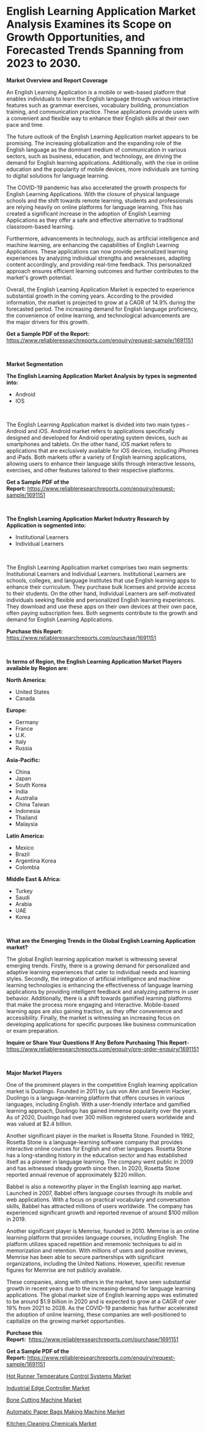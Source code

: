 <p><h1>English Learning Application Market Analysis Examines its Scope on Growth Opportunities, and Forecasted Trends Spanning from 2023 to 2030.</h1></p><p><strong>Market Overview and Report Coverage</strong></p>
<p><p>An English Learning Application is a mobile or web-based platform that enables individuals to learn the English language through various interactive features such as grammar exercises, vocabulary building, pronunciation training, and communication practice. These applications provide users with a convenient and flexible way to enhance their English skills at their own pace and time.</p><p>The future outlook of the English Learning Application market appears to be promising. The increasing globalization and the expanding role of the English language as the dominant medium of communication in various sectors, such as business, education, and technology, are driving the demand for English learning applications. Additionally, with the rise in online education and the popularity of mobile devices, more individuals are turning to digital solutions for language learning.</p><p>The COVID-19 pandemic has also accelerated the growth prospects for English Learning Applications. With the closure of physical language schools and the shift towards remote learning, students and professionals are relying heavily on online platforms for language learning. This has created a significant increase in the adoption of English Learning Applications as they offer a safe and effective alternative to traditional classroom-based learning.</p><p>Furthermore, advancements in technology, such as artificial intelligence and machine learning, are enhancing the capabilities of English Learning Applications. These applications can now provide personalized learning experiences by analyzing individual strengths and weaknesses, adapting content accordingly, and providing real-time feedback. This personalized approach ensures efficient learning outcomes and further contributes to the market's growth potential.</p><p>Overall, the English Learning Application Market is expected to experience substantial growth in the coming years. According to the provided information, the market is projected to grow at a CAGR of 14.9% during the forecasted period. The increasing demand for English language proficiency, the convenience of online learning, and technological advancements are the major drivers for this growth.</p></p>
<p><strong>Get a Sample PDF of the Report:</strong> <a href="https://www.reliableresearchreports.com/enquiry/request-sample/1691151">https://www.reliableresearchreports.com/enquiry/request-sample/1691151</a></p>
<p>&nbsp;</p>
<p><strong>Market Segmentation</strong></p>
<p><strong>The English Learning Application Market Analysis by types is segmented into:</strong></p>
<p><ul><li>Android</li><li>IOS</li></ul></p>
<p>&nbsp;</p>
<p><p>The English Learning Application market is divided into two main types – Android and iOS. Android market refers to applications specifically designed and developed for Android operating system devices, such as smartphones and tablets. On the other hand, iOS market refers to applications that are exclusively available for iOS devices, including iPhones and iPads. Both markets offer a variety of English learning applications, allowing users to enhance their language skills through interactive lessons, exercises, and other features tailored to their respective platforms.</p></p>
<p><strong>Get a Sample PDF of the Report:</strong>&nbsp;<a href="https://www.reliableresearchreports.com/enquiry/request-sample/1691151">https://www.reliableresearchreports.com/enquiry/request-sample/1691151</a></p>
<p>&nbsp;</p>
<p><strong>The English Learning Application Market Industry Research by Application is segmented into:</strong></p>
<p><ul><li>Institutional Learners</li><li>Individual Learners</li></ul></p>
<p>&nbsp;</p>
<p><p>The English Learning Application market comprises two main segments: Institutional Learners and Individual Learners. Institutional Learners are schools, colleges, and language institutes that use English learning apps to enhance their curriculum. They purchase bulk licenses and provide access to their students. On the other hand, Individual Learners are self-motivated individuals seeking flexible and personalized English learning experiences. They download and use these apps on their own devices at their own pace, often paying subscription fees. Both segments contribute to the growth and demand for English Learning Applications.</p></p>
<p><strong>Purchase this Report:</strong>&nbsp; <a href="https://www.reliableresearchreports.com/purchase/1691151">https://www.reliableresearchreports.com/purchase/1691151</a></p>
<p>&nbsp;</p>
<p><strong>In terms of Region, the English Learning Application Market Players available by Region are:</strong></p>
<p>
    <p> <strong> North America: </strong>
        <ul>
            <li>United States</li>
            <li>Canada</li>
        </ul>
        </p> 
    <p> <strong> Europe: </strong>
        <ul>
            <li>Germany</li>
            <li>France</li>
            <li>U.K.</li>
            <li>Italy</li>
            <li>Russia</li>
        </ul>
        </p> 
    <p> <strong> Asia-Pacific: </strong>
        <ul>
            <li>China</li>
            <li>Japan</li>
            <li>South Korea</li>
            <li>India</li>
            <li>Australia</li>
            <li>China Taiwan</li>
            <li>Indonesia</li>
            <li>Thailand</li>
            <li>Malaysia</li>
        </ul>
        </p> 
    <p> <strong> Latin America: </strong>
        <ul>
            <li>Mexico</li>
            <li>Brazil</li>
            <li>Argentina Korea</li>
            <li>Colombia</li>
        </ul>
        </p> 
    <p> <strong> Middle East & Africa: </strong>
        <ul>
            <li>Turkey</li>
            <li>Saudi</li>
            <li>Arabia</li>
            <li>UAE</li>
            <li>Korea</li>
        </ul>
    </p>
    </p>
<p>&nbsp;</p>
<p><strong>What are the Emerging Trends in the Global English Learning Application market?</strong></p>
<p><p>The global English learning application market is witnessing several emerging trends. Firstly, there is a growing demand for personalized and adaptive learning experiences that cater to individual needs and learning styles. Secondly, the integration of artificial intelligence and machine learning technologies is enhancing the effectiveness of language learning applications by providing intelligent feedback and analyzing patterns in user behavior. Additionally, there is a shift towards gamified learning platforms that make the process more engaging and interactive. Mobile-based learning apps are also gaining traction, as they offer convenience and accessibility. Finally, the market is witnessing an increasing focus on developing applications for specific purposes like business communication or exam preparation.</p></p>
<p><strong>Inquire or Share Your Questions If Any Before Purchasing This Report</strong>- <a href="https://www.reliableresearchreports.com/enquiry/pre-order-enquiry/1691151">https://www.reliableresearchreports.com/enquiry/pre-order-enquiry/1691151</a></p>
<p>&nbsp;</p>
<p><strong>Major Market Players</strong></p>
<p><p>One of the prominent players in the competitive English learning application market is Duolingo. Founded in 2011 by Luis von Ahn and Severin Hacker, Duolingo is a language-learning platform that offers courses in various languages, including English. With a user-friendly interface and gamified learning approach, Duolingo has gained immense popularity over the years. As of 2020, Duolingo had over 300 million registered users worldwide and was valued at $2.4 billion.</p><p>Another significant player in the market is Rosetta Stone. Founded in 1992, Rosetta Stone is a language-learning software company that provides interactive online courses for English and other languages. Rosetta Stone has a long-standing history in the education sector and has established itself as a pioneer in language learning. The company went public in 2009 and has witnessed steady growth since then. In 2020, Rosetta Stone reported annual revenue of approximately $220 million.</p><p>Babbel is also a noteworthy player in the English learning app market. Launched in 2007, Babbel offers language courses through its mobile and web applications. With a focus on practical vocabulary and conversation skills, Babbel has attracted millions of users worldwide. The company has experienced significant growth and reported revenue of around $100 million in 2019.</p><p>Another significant player is Memrise, founded in 2010. Memrise is an online learning platform that provides language courses, including English. The platform utilizes spaced repetition and mnemonic techniques to aid in memorization and retention. With millions of users and positive reviews, Memrise has been able to secure partnerships with significant organizations, including the United Nations. However, specific revenue figures for Memrise are not publicly available.</p><p>These companies, along with others in the market, have seen substantial growth in recent years due to the increasing demand for language learning applications. The global market size of English learning apps was estimated to be around $1.9 billion in 2020 and is expected to grow at a CAGR of over 19% from 2021 to 2028. As the COVID-19 pandemic has further accelerated the adoption of online learning, these companies are well-positioned to capitalize on the growing market opportunities.</p></p>
<p><strong>Purchase this Report:</strong>&nbsp;&nbsp;<a href="https://www.reliableresearchreports.com/purchase/1691151">https://www.reliableresearchreports.com/purchase/1691151</a></p>
<p></p>
<p><strong>Get a Sample PDF of the Report:</strong>&nbsp;<a href="https://www.reliableresearchreports.com/enquiry/request-sample/1691151">https://www.reliableresearchreports.com/enquiry/request-sample/1691151</a></p>
<p><p><a href="https://www.linkedin.com/pulse/hot-runner-temperature-control-systems-market-research-report-ziore/">Hot Runner Temperature Control Systems Market</a></p><p><a href="https://www.linkedin.com/pulse/decoding-industrial-edge-controller-market-deep-dive-latest-nwsce/">Industrial Edge Controller Market</a></p><p><a href="https://medium.com/@anndavis1924/bone-cutting-machine-market-exploring-market-share-market-trends-and-future-growth-5b9b7eab993d">Bone Cutting Machine Market</a></p><p><a href="https://www.linkedin.com/pulse/automatic-paper-bags-making-machine-market-challenges-uyjve/">Automatic Paper Bags Making Machine Market</a></p><p><a href="https://medium.com/@angelaarnold1941/kitchen-cleaning-chemicals-market-share-evolution-and-market-growth-trends-2023-2030-e956f6f6d24a">Kitchen Cleaning Chemicals Market</a></p></p>
